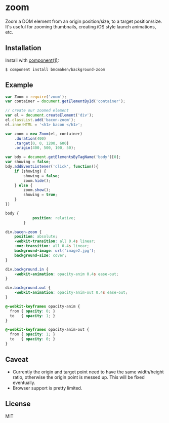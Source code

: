 
# zoom

  Zoom a DOM element from an origin position/size, to a target position/size. It's useful for zooming thumbnails, creating iOS style launch animations, etc.

## Installation

  Install with [component(1)](http://component.io):

    $ component install bmcmahen/background-zoom

## Example

```javascript
var Zoom = require('zoom');
var container = document.getElementById('container');

// create our zoomed element
var el = document.createElement('div');
el.classList.add('bacon-zoom');
el.innerHTML = '<h1> bacon </h1>';

var zoom = new Zoom(el, container)
	.duration(400)
	.target(0, 0, 1200, 600)
	.origin(400, 500, 100, 50);

var bdy = document.getElementsByTagName('body')[0];
var showing = false;
bdy.addEventListener('click', function(){
	if (showing) {
		showing = false;
		zoom.hide();
	} else {
		zoom.show();
		showing = true;
	}
})
```

```css
body {
			position: relative;
		}

div.bacon-zoom {
	position: absolute;
	-webkit-transition: all 0.4s linear;
	-moz-transition: all 0.4s linear;
	background-image: url('image2.jpg');
	background-size: cover;
}

div.background.in {
	-webkit-animation: opacity-anim 0.4s ease-out;
}

div.background.out {
	-webkit-animation: opacity-anim-out 0.4s ease-out;
}

@-webkit-keyframes opacity-anim {
  from { opacity: 0; }
  to   { opacity: 1; }
}

@-webkit-keyframes opacity-anim-out {
  from { opacity: 1; }
  to   { opacity: 0; }
}
```

## Caveat

- Currently the origin and target point need to have the same width/height ratio, otherwise the origin point is messed up. This will be fixed eventually.
- Browser support is pretty limited.

## License

  MIT
